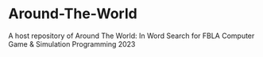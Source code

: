 # Around-The-World
A host repository of Around The World: In Word Search for FBLA Computer Game &amp; Simulation Programming 2023
